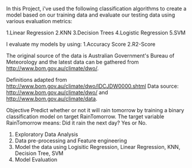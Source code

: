 In this Project, i've used the following classification algorithms to create a model based on our training
data and evaluate our testing data using various evaluation metrics:


1.Linear Regression
2.KNN
3.Decision Trees
4.Logistic Regression
5.SVM

I evaluate my models by using:
1.Accuracy Score
2.R2-Score



The original source of the data is Australian Government's Bureau of Meteorology and the latest data can be
gathered from http://www.bom.gov.au/climate/dwo/.

Definitions adapted from http://www.bom.gov.au/climate/dwo/IDCJDW0000.shtml
Data source: http://www.bom.gov.au/climate/dwo/ and http://www.bom.gov.au/climate/data.

Objective
Predict whether or not it will rain tomorrow by training a binary classification model on target RainTomorrow.
The target variable RainTomorrow means: Did it rain the next day? Yes or No.

1. Exploratory Data Analysis
2. Data pre-processing and Feature engineering
3. Model the data using Logisitic Regression, Linear Regression, KNN, Decision Tree, SVM
4. Model Evaluation
